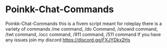 # Poinkk-Chat-Commands
Poinkk-Chat-Commands this is a fivem script meant for roleplay there is a variety of commands /me command, /do Command, /showid command, /twt command, /occ command, /911 command, /511 command 
If you have any issues join my discord https://discord.gg/FXJYDkx2Hs
